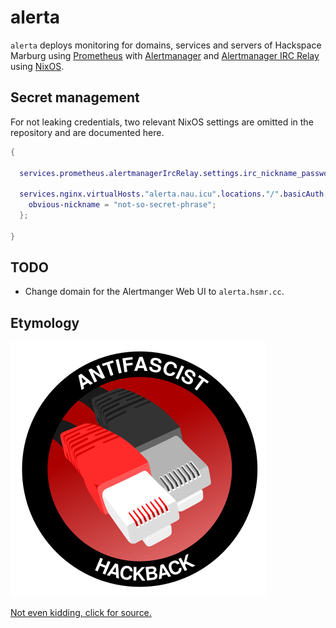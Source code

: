 alerta
======

`alerta` deploys monitoring for domains, services and servers of Hackspace Marburg using [Prometheus](https://prometheus.io/) with [Alertmanager](https://prometheus.io/docs/alerting/latest/alertmanager/) and [Alertmanager IRC Relay](https://github.com/google/alertmanager-irc-relay) using [NixOS](https://nixos.org/).

## Secret management

For not leaking credentials, two relevant NixOS settings are omitted in the repository and are documented here.

```Nix
{

  services.prometheus.alertmanagerIrcRelay.settings.irc_nickname_password = "super-secret-phrase";
  
  services.nginx.virtualHosts."alerta.nau.icu".locations."/".basicAuth = {
    obvious-nickname = "not-so-secret-phrase";
  };

}
```

## TODO

- Change domain for the Alertmanger Web UI to `alerta.hsmr.cc`.

## Etymology

![alt text](hackback.svg)

[Not even kidding, click for source.](https://archive.org/details/hackback)

